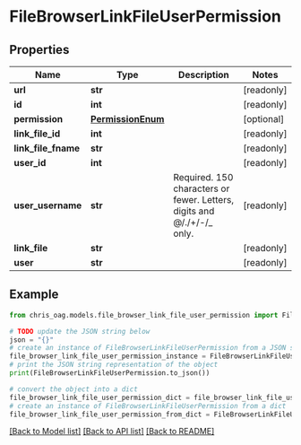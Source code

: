 # FileBrowserLinkFileUserPermission


## Properties

Name | Type | Description | Notes
------------ | ------------- | ------------- | -------------
**url** | **str** |  | [readonly] 
**id** | **int** |  | [readonly] 
**permission** | [**PermissionEnum**](PermissionEnum.md) |  | [optional] 
**link_file_id** | **int** |  | [readonly] 
**link_file_fname** | **str** |  | [readonly] 
**user_id** | **int** |  | [readonly] 
**user_username** | **str** | Required. 150 characters or fewer. Letters, digits and @/./+/-/_ only. | [readonly] 
**link_file** | **str** |  | [readonly] 
**user** | **str** |  | [readonly] 

## Example

```python
from chris_oag.models.file_browser_link_file_user_permission import FileBrowserLinkFileUserPermission

# TODO update the JSON string below
json = "{}"
# create an instance of FileBrowserLinkFileUserPermission from a JSON string
file_browser_link_file_user_permission_instance = FileBrowserLinkFileUserPermission.from_json(json)
# print the JSON string representation of the object
print(FileBrowserLinkFileUserPermission.to_json())

# convert the object into a dict
file_browser_link_file_user_permission_dict = file_browser_link_file_user_permission_instance.to_dict()
# create an instance of FileBrowserLinkFileUserPermission from a dict
file_browser_link_file_user_permission_from_dict = FileBrowserLinkFileUserPermission.from_dict(file_browser_link_file_user_permission_dict)
```
[[Back to Model list]](../README.md#documentation-for-models) [[Back to API list]](../README.md#documentation-for-api-endpoints) [[Back to README]](../README.md)


